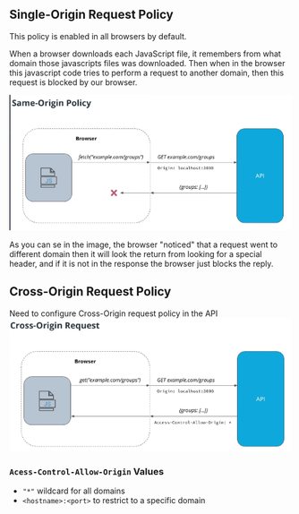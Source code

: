 ## Single-Origin Request Policy
This policy is enabled in all browsers by default.

When a browser downloads each JavaScript file, it remembers from what domain those javascripts files was downloaded. Then when in the browser this javascript code tries to perform a request to another domain, then this request is blocked by our browser.

![](resources/single-origin-request-policty.png)

As you can se in the image, the browser "noticed" that a request went to different domain then it will look the return from looking for a special header, and if it is not in the response the browser just blocks the reply. 

## Cross-Origin Request Policy
Need to configure Cross-Origin request policy in the API
![](resources/cross-origin-request-policty.png)

### `Acess-Control-Allow-Origin` Values
- `"*"` wildcard for all domains
- `<hostname>:<port>` to restrict to a specific domain